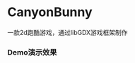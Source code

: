 # CanyonBunny
一款2d跑酷游戏，通过libGDX游戏框架制作
</br>
<h3><a heaf="http://7xt4yx.com1.z0.glb.clouddn.com/job_CanyonBunny.avi">Demo演示效果</a></h3>

